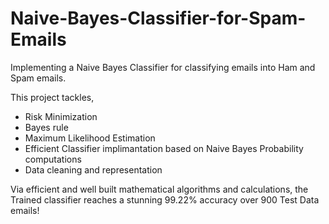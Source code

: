 # Naive-Bayes-Classifier-for-Spam-Emails

Implementing a Naive Bayes Classifier for classifying emails into Ham and Spam emails.

This project tackles,

* Risk Minimization
* Bayes rule
* Maximum Likelihood Estimation
* Efficient Classifier implimantation based on Naive Bayes Probability computations
* Data cleaning and representation

Via efficient and well built mathematical algorithms and calculations, the Trained classifier reaches a stunning 99.22% accuracy over 900 Test Data emails!
